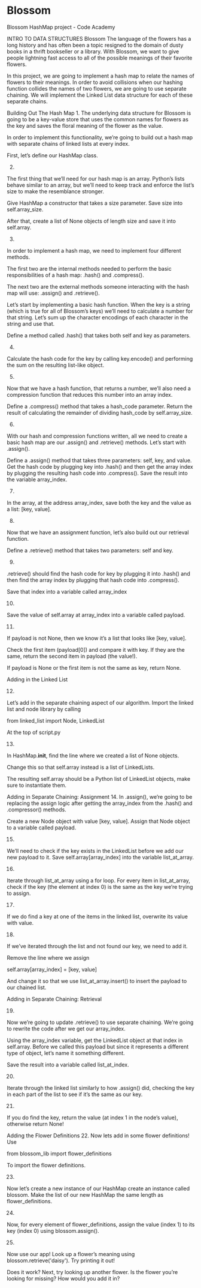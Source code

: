 # Blossom
Blossom HashMap project - Code Academy


INTRO TO DATA STRUCTURES
Blossom
The language of the flowers has a long history and has often been a topic resigned to the domain of dusty books in a thrift bookseller or a library. With Blossom, we want to give people lightning fast access to all of the possible meanings of their favorite flowers.

In this project, we are going to implement a hash map to relate the names of flowers to their meanings. In order to avoid collisions when our hashing function collides the names of two flowers, we are going to use separate chaining. We will implement the Linked List data structure for each of these separate chains.


Building Out The Hash Map
1.
The underlying data structure for Blossom is going to be a key-value store that uses the common names for flowers as the key and saves the floral meaning of the flower as the value.

In order to implement this functionality, we’re going to build out a hash map with separate chains of linked lists at every index.

First, let’s define our HashMap class.


2.
The first thing that we’ll need for our hash map is an array. Python’s lists behave similar to an array, but we’ll need to keep track and enforce the list’s size to make the resemblance stronger.

Give HashMap a constructor that takes a size parameter. Save size into self.array_size.

After that, create a list of None objects of length size and save it into self.array.


3.
In order to implement a hash map, we need to implement four different methods.

The first two are the internal methods needed to perform the basic responsibilities of a hash map: .hash() and .compress().

The next two are the external methods someone interacting with the hash map will use: .assign() and .retrieve().

Let’s start by implementing a basic hash function. When the key is a string (which is true for all of Blossom’s keys) we’ll need to calculate a number for that string. Let’s sum up the character encodings of each character in the string and use that.

Define a method called .hash() that takes both self and key as parameters.

4.
Calculate the hash code for the key by calling key.encode() and performing the sum on the resulting list-like object.


5.
Now that we have a hash function, that returns a number, we’ll also need a compression function that reduces this number into an array index.

Define a .compress() method that takes a hash_code parameter. Return the result of calculating the remainder of dividing hash_code by self.array_size.


6.
With our hash and compression functions written, all we need to create a basic hash map are our .assign() and .retrieve() methods. Let’s start with .assign().

Define a .assign() method that takes three parameters: self, key, and value. Get the hash code by plugging key into .hash() and then get the array index by plugging the resulting hash code into .compress(). Save the result into the variable array_index.

7.
In the array, at the address array_index, save both the key and the value as a list: [key, value].

8.
Now that we have an assignment function, let’s also build out our retrieval function.

Define a .retrieve() method that takes two parameters: self and key.

9.
.retrieve() should find the hash code for key by plugging it into .hash() and then find the array index by plugging that hash code into .compress().

Save that index into a variable called array_index

10.
Save the value of self.array at array_index into a variable called payload.

11.
If payload is not None, then we know it’s a list that looks like [key, value].

Check the first item (payload[0]) and compare it with key. If they are the same, return the second item in payload (the value!).

If payload is None or the first item is not the same as key, return None.

Adding in the Linked List


12.
Let’s add in the separate chaining aspect of our algorithm. Import the linked list and node library by calling

from linked_list import Node, LinkedList

At the top of script.py

13.
In HashMap.__init__, find the line where we created a list of None objects.

Change this so that self.array instead is a list of LinkedLists.

The resulting self.array should be a Python list of LinkedList objects, make sure to instantiate them.



Adding in Separate Chaining: Assignment
14.
In .assign(), we’re going to be replacing the assign logic after getting the array_index from the .hash() and .compressor() methods.

Create a new Node object with value [key, value]. Assign that Node object to a variable called payload.



15.
We’ll need to check if the key exists in the LinkedList before we add our new payload to it. Save self.array[array_index] into the variable list_at_array.



16.
Iterate through list_at_array using a for loop. For every item in list_at_array, check if the key (the element at index 0) is the same as the key we’re trying to assign.



17.
If we do find a key at one of the items in the linked list, overwrite its value with value.



18.
If we’ve iterated through the list and not found our key, we need to add it.

Remove the line where we assign

self.array[array_index] = [key, value]

And change it so that we use list_at_array.insert() to insert the payload to our chained list.



Adding in Separate Chaining: Retrieval

19.
Now we’re going to update .retrieve() to use separate chaining. We’re going to rewrite the code after we get our array_index.

Using the array_index variable, get the LinkedList object at that index in self.array. Before we called this payload but since it represents a different type of object, let’s name it something different.

Save the result into a variable called list_at_index.

20.
Iterate through the linked list similarly to how .assign() did, checking the key in each part of the list to see if it’s the same as our key.



21.
If you do find the key, return the value (at index 1 in the node’s value), otherwise return None!

Adding the Flower Definitions
22.
Now lets add in some flower definitions! Use

from blossom_lib import flower_definitions 

To import the flower definitions.

23.
Now let’s create a new instance of our HashMap create an instance called blossom. Make the list of our new HashMap the same length as flower_definitions.



24.
Now, for every element of flower_definitions, assign the value (index 1) to its key (index 0) using blossom.assign().



25.
Now use our app! Look up a flower’s meaning using blossom.retrieve('daisy'). Try printing it out!

Does it work? Next, try looking up another flower. Is the flower you’re looking for missing? How would you add it in?
